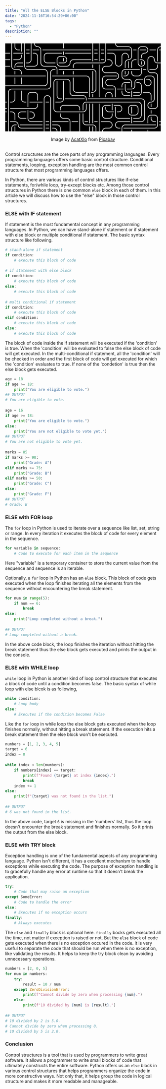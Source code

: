```yaml
---
title: "All the ELSE Blocks in Python"
date: "2024-11-16T16:54:29+06:00"
tags:
  - "Python"
description: ""
---
```


![All the ELSE Blocks in Python](python-else-block.png "All the ELSE Blocks in Python")
<center>
Image by <a href="https://pixabay.com/users/acatxio-20233758/?utm_source=link-attribution&utm_medium=referral&utm_campaign=image&utm_content=7955446">AcatXIo</a> from <a href="https://pixabay.com//?utm_source=link-attribution&utm_medium=referral&utm_campaign=image&utm_content=7955446">Pixabay</a>
</center>

<br>

Control scructures are the core parts of any programming languages. Every programming languages offers some basic control structure. Conditional statements, looping, exception handling are the most common control structure that most programming languages offers. 

In Python, there are various kinds of control structures like if-else statements, for/while loop, try-except blocks etc. Among those control structures in Python there is one common `else` block in each of them. In this article we will discuss how to use the "else" block in those control structures.

### ELSE with IF statement

If statement is the most fundamental concept in any programming languages. In Python, we can have stand-alone if statement or if statement with else block or multiple conditional if statement. The basic syntax structure like following.

```python
# stand-alone if statement
if condition:
    # execute this block of code

# if statement with else block
if condition:
    # execute this block of code
else:
    # execute this block of code

# multi conditional if statement
if condition:
    # execute this block of code
elif condition:
    # execute this block of code
else:
    # execute this block of code
```

The block of code inside the if statement will be executed if the 'condition' is true. When the 'condition' will be evaluated to false the else block of code will get executed. In the multi-conditional if statement, all the 'condition' will be checked in order and the first block of code will get executed for which the 'condition' evaluates to true. If none of the 'condetion' is true then the else block gets executed.

```python
age = 18
if age >= 18:
    print("You are eligible to vote.")
## OUTPUT
# You are eligible to vote.

age = 16
if age >= 18:
    print("You are eligible to vote.")
else:
    print("You are not eligible to vote yet.")
## OUTPUT
# You are not eligible to vote yet.

marks = 85
if marks >= 90:
    print("Grade: A")
elif marks >= 75:
    print("Grade: B")
elif marks >= 50:
    print("Grade: C")
else:
    print("Grade: F")
## OUTPUT
# Grade: B
```

### ELSE with FOR loop

The `for` loop in Python is used to iterate over a sequence like list, set, string or range. In every iteration it executes the block of code for every element in the sequence. 

```python
for variable in sequence:
    # Code to execute for each item in the sequence
```

Here "variable" is a temporary container to store the current value from the sequence and sequence is an iterable. 

Optionally, a `for` loop in Python has an `else` block. This block of code gets executed when the loop finishes iterating all the elements from the sequence without encountering the break statement.

```python
for num in range(5):
    if num == 6:
        break
else:
    print("Loop completed without a break.")

## OUTPUT
# Loop completed without a break.
```

In the above code block, the loop finishes the iteration without hitting the break statement thus the else block gets executed and prints the output in the console.

### ELSE with WHILE loop

`while` loop in Python is another kind of loop control structure that executes a block of code until a condition becomes false. The basic syntax of while loop with else blcok is as following,

```python
while condition:
    # Loop body
else:
    # Executes if the condition becomes False
```

Like the `for` loop in while loop the else block gets executed when the loop finishes normally, without hitting a break statement. If the execution hits a break statement then the else block won't be executed.

```python
numbers = [1, 2, 3, 4, 5]
target = 6
index = 0

while index < len(numbers):
    if numbers[index] == target:
        print(f"Found {target} at index {index}.")
        break
    index += 1
else:
    print(f"{target} was not found in the list.")

## OUTPUT
# 6 was not found in the list.
```

In the above code, target `6` is missing in the 'numbers' list, thus the loop doesn't encounter the break statement and finishes normally. So it prints the output from the else block.

### ELSE with TRY block

Exception handling is one of the fundamental aspects of any programming language. Python isn't different, it has a excellent mechanism to handle exceptions while executing the code. The purpose of exception handling is to gracefully handle any error at runtime so that it doesn't break the application.

```python
try:
    # Code that may raise an exception
except SomeError:
    # Code to handle the error
else:
    # Executes if no exception occurs
finally:
    # Always executes
```

The `else` and `finally` block is optional here. `finally` bocks gets executed all the time, not matter if exception is raised or not. But the `else` block of code gets executed when there is no exception occured in the code. It is very useful to separate the code that should be run when there is no exception, like validating the results. It helps to keep the try block clean by avoiding unnecessary operations.

```python
numbers = [2, 0, 5]
for num in numbers:
    try:
        result = 10 / num
    except ZeroDivisionError:
        print(f"Cannot divide by zero when processing {num}.")
    else:
        print(f"10 divided by {num} is {result}.")

## OUTPUT
# 10 divided by 2 is 5.0.
# Cannot divide by zero when processing 0.
# 10 divided by 5 is 2.0.
```

### Conclusion

Control structures is a tool that is used by programmers to write great software. It allows a programmer to write small blocks of code that ultimately constructs the entire software. Python offers us an `else` block in various control structures that helps programmers organize the code in more constructive ways. Not only that, it helps group the code in logical structure and makes it more readable and manageable.
